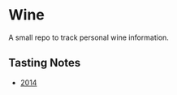 # Wine

A small repo to track personal wine information.

## Tasting Notes

* [2014](/tasting-notes/2014.md)
